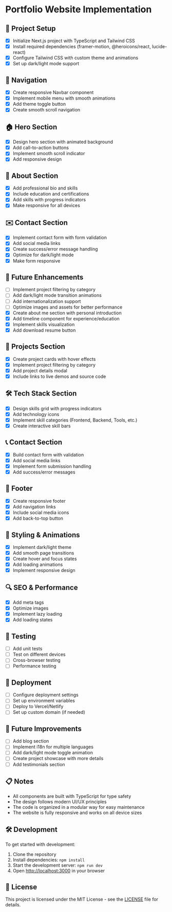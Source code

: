 # Portfolio Website Implementation

## 🚀 Project Setup
- [x] Initialize Next.js project with TypeScript and Tailwind CSS
- [x] Install required dependencies (framer-motion, @heroicons/react, lucide-react)
- [x] Configure Tailwind CSS with custom theme and animations
- [x] Set up dark/light mode support

## 🧭 Navigation
- [x] Create responsive Navbar component
- [x] Implement mobile menu with smooth animations
- [x] Add theme toggle button
- [x] Create smooth scroll navigation

## 🏠 Hero Section
- [x] Design hero section with animated background
- [x] Add call-to-action buttons
- [x] Implement smooth scroll indicator
- [x] Add responsive design

## 👤 About Section
- [x] Add professional bio and skills
- [x] Include education and certifications
- [x] Add skills with progress indicators
- [x] Make responsive for all devices

## ✉️ Contact Section
- [x] Implement contact form with form validation
- [x] Add social media links
- [x] Create success/error message handling
- [x] Optimize for dark/light mode
- [x] Make form responsive

## 🚀 Future Enhancements
- [ ] Implement project filtering by category
- [ ] Add dark/light mode transition animations
- [ ] Add internationalization support
- [ ] Optimize images and assets for better performance
- [x] Create about me section with personal introduction
- [x] Add timeline component for experience/education
- [x] Implement skills visualization
- [x] Add download resume button

## 💼 Projects Section
- [x] Create project cards with hover effects
- [x] Implement project filtering by category
- [x] Add project details modal
- [x] Include links to live demos and source code

## 🛠️ Tech Stack Section
- [x] Design skills grid with progress indicators
- [x] Add technology icons
- [x] Implement skill categories (Frontend, Backend, Tools, etc.)
- [x] Create interactive skill bars

## 📞 Contact Section
- [x] Build contact form with validation
- [x] Add social media links
- [x] Implement form submission handling
- [x] Add success/error messages

## 🦶 Footer
- [x] Create responsive footer
- [x] Add navigation links
- [x] Include social media icons
- [x] Add back-to-top button

## 🎨 Styling & Animations
- [x] Implement dark/light theme
- [x] Add smooth page transitions
- [x] Create hover and focus states
- [x] Add loading animations
- [x] Implement responsive design

## 🔍 SEO & Performance
- [x] Add meta tags
- [x] Optimize images
- [x] Implement lazy loading
- [x] Add loading states

## 🧪 Testing
- [ ] Add unit tests
- [ ] Test on different devices
- [ ] Cross-browser testing
- [ ] Performance testing

## 🚀 Deployment
- [ ] Configure deployment settings
- [ ] Set up environment variables
- [ ] Deploy to Vercel/Netlify
- [ ] Set up custom domain (if needed)

## 📝 Future Improvements
- [ ] Add blog section
- [ ] Implement i18n for multiple languages
- [ ] Add dark/light mode toggle animation
- [ ] Create project showcase with more details
- [ ] Add testimonials section

## 📋 Notes
- All components are built with TypeScript for type safety
- The design follows modern UI/UX principles
- The code is organized in a modular way for easy maintenance
- The website is fully responsive and works on all device sizes

## 🛠️ Development
To get started with development:

1. Clone the repository
2. Install dependencies: `npm install`
3. Start the development server: `npm run dev`
4. Open [http://localhost:3000](http://localhost:3000) in your browser

## 📄 License
This project is licensed under the MIT License - see the [LICENSE](LICENSE) file for details.
